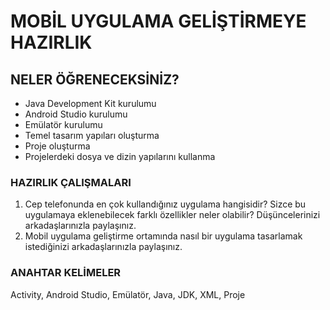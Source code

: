# MOBİL UYGULAMA GELİŞTİRMEYE HAZIRLIK

## NELER ÖĞRENECEKSİNİZ?
- Java Development Kit kurulumu
- Android Studio kurulumu
- Emülatör kurulumu
- Temel tasarım yapıları oluşturma
- Proje oluşturma
- Projelerdeki dosya ve dizin yapılarını kullanma

### HAZIRLIK ÇALIŞMALARI
1. Cep telefonunda en çok kullandığınız uygulama hangisidir? Sizce bu uygulamaya eklenebilecek
farklı özellikler neler olabilir? Düşüncelerinizi arkadaşlarınızla paylaşınız.
2. Mobil uygulama geliştirme ortamında nasıl bir uygulama tasarlamak istediğinizi arkadaşlarınızla paylaşınız.

### ANAHTAR KELİMELER
Activity, Android Studio, Emülatör, Java, JDK, XML, Proje